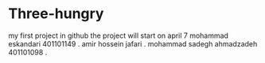 # Three-hungry
my first project in github
the project will start on april 7
mohammad eskandari 401101149 .
amir hossein jafari .
mohammad sadegh ahmadzadeh 401101098 .
